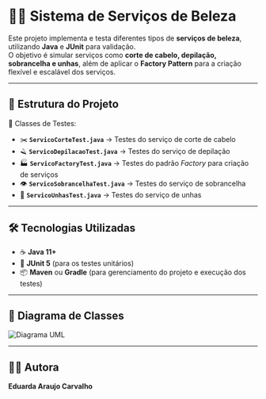 # 💇‍♀️ Sistema de Serviços de Beleza

Este projeto implementa e testa diferentes tipos de **serviços de beleza**, utilizando **Java** e **JUnit** para validação.  
O objetivo é simular serviços como **corte de cabelo, depilação, sobrancelha e unhas**, além de aplicar o **Factory Pattern** para a criação flexível e escalável dos serviços.

---

## 📂 Estrutura do Projeto

📌 Classes de Testes:
- ✂️ **`ServicoCorteTest.java`** → Testes do serviço de corte de cabelo  
- 🪒 **`ServicoDepilacaoTest.java`** → Testes do serviço de depilação  
- 🏭 **`ServicoFactoryTest.java`** → Testes do padrão *Factory* para criação de serviços  
- 👁️ **`ServicoSobrancelhaTest.java`** → Testes do serviço de sobrancelha  
- 💅 **`ServicoUnhasTest.java`** → Testes do serviço de unhas  

---

## 🛠️ Tecnologias Utilizadas

- ☕ **Java 11+**  
- 🧪 **JUnit 5** (para os testes unitários)  
- 📦 **Maven** ou **Gradle** (para gerenciamento do projeto e execução dos testes)  

---

## 📌 Diagrama de Classes

![Diagrama UML](diagrama_servicos_simplificado.png)

---

## 👩‍💻 Autora

**Eduarda Araujo Carvalho**  
